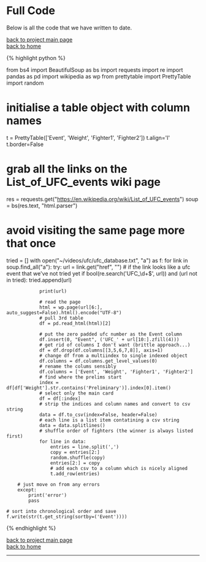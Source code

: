 # Full Code
Below is all the code that we have written to date.

[back to project main page](./ufc_database.md)\
[back to home](../index.md)

{% highlight python %}

from bs4 import BeautifulSoup as bs
import requests
import re
import pandas as pd
import wikipedia as wp
from prettytable import PrettyTable
import random

# initialise a table object with column names
t = PrettyTable(['Event', 'Weight', 'Fighter1', 'Fighter2'])
t.align='l'
t.border=False

# grab all the links on the List_of_UFC_events wiki page
res = requests.get("https://en.wikipedia.org/wiki/List_of_UFC_events")
soup = bs(res.text, "html.parser")

# avoid visiting the same page more that once
tried = []
with open("~/videos/ufc/ufc_database.txt", "a") as f:
    for link in soup.find_all("a"):
        try:
            url = link.get("href", "")
            # if the link looks like a ufc event that we've not tried yet
            if bool(re.search('UFC_\d+$', url)) and (url not in tried):
                tried.append(url)

                print(url)

                # read the page
                html = wp.page(url[6:], auto_suggest=False).html().encode("UTF-8")
                # pull 3rd table
                df = pd.read_html(html)[2]

                # put the zero padded ufc number as the Event column
                df.insert(0, "Event", ('UFC_' + url[10:].zfill(4)))
                # get rid of columns I don't want (brittle approach...)
                df = df.drop(df.columns[[3,5,6,7,8]], axis=1)
                # change df from a multiindex to single indexed object
                df.columns = df.columns.get_level_values(0)
                # rename the colums sensibly
                df.columns = ['Event', 'Weight', 'Fighter1', 'Fighter2']
                # find where the prelims start
                index = df[df['Weight'].str.contains('Preliminary')].index[0].item()
                # select only the main card
                df = df[:index]
                # strip the indices and column names and convert to csv string
                data = df.to_csv(index=False, header=False)
                # each line is a list item contatining a csv string
                data = data.splitlines()
                # shuffle order of fighters (the winner is always listed first)
                for line in data:
                    entries = line.split(',')
                    copy = entries[2:]
                    random.shuffle(copy)
                    entries[2:] = copy
                    # add each csv to a column which is nicely aligned
                    t.add_row(entries)

        # just move on from any errors
        except:
            print('error')
            pass

    # sort into chronological order and save
    f.write(str(t.get_string(sortby=('Event'))))
{% endhighlight %}

[back to project main page](./ufc_database.md)\
[back to home](../index.md)

---
<script src="https://utteranc.es/client.js"
        repo="Matt-A-Bennett/Matt-A-Bennett.github.io"
        issue-term="https://matt-a-bennett.github.io/ufc_database/full_code.html"
        theme="github-light"
        crossorigin="anonymous"
        async>
</script>

